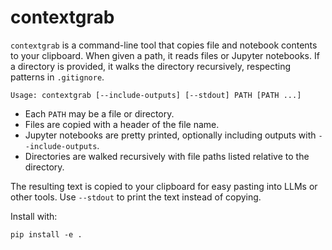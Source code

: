 # contextgrab

`contextgrab` is a command-line tool that copies file and notebook contents to your clipboard. When given a path, it reads files or Jupyter notebooks. If a directory is provided, it walks the directory recursively, respecting patterns in `.gitignore`.

```
Usage: contextgrab [--include-outputs] [--stdout] PATH [PATH ...]
```

- Each `PATH` may be a file or directory.
- Files are copied with a header of the file name.
- Jupyter notebooks are pretty printed, optionally including outputs with `--include-outputs`.
- Directories are walked recursively with file paths listed relative to the directory.

The resulting text is copied to your clipboard for easy pasting into LLMs or other tools. Use `--stdout` to print the text instead of copying.

Install with:

```
pip install -e .
```
